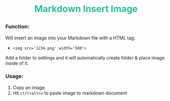 # <center><p style='color:#2fbb9a;'>Markdown Insert Image</p></center>
### Function:
Will insert an image into your Markdown file with a HTML tag:
* `<img src='1234.png' width='500'>`

Add a folder to settings and it will automatically create folder & place image inside of it.

### Usage:
1. Copy an image
2. Hit `ctrl+alt+v` to paste image to markdown document
